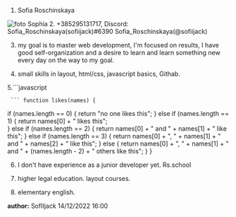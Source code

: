 1. Sofia Roschinskaya 
 <img src="images/myphoto.jpg.jpg" alt="foto Sophia">
2. +385295131717, Discord: Sofia_Roschinskaya(sofiijack)#6390
Sofia_Roschinskaya(@sofiijack)

3. my goal is to master web development, I'm focused on results, I have good self-organization and a desire to learn and learn something new every day on the way to my goal.

4. small skills in layout, html/css, javascript basics, Githab.

5.```javascript

     ``` function likes(names) {
  if (names.length == 0) {
    return "no one likes this";
  } else if (names.length == 1) {
    return names[0] + " likes this";  
  } else if (names.length == 2) {
    return names[0] + " and " + names[1] + " like this";
  } else if (names.length == 3) {
    return names[0] + ", " + names[1] + " and " + names[2] + " like this";
  } else {
    return names[0] + ", " + names[1] + " and " + (names.length - 2) + " others like this";
  }
}

6. I don't have experience as a junior developer yet. Rs.school

7. higher legal education. layout courses.

8. elementary english.


__author:__
SofIIjack
14/12/2022  16:00